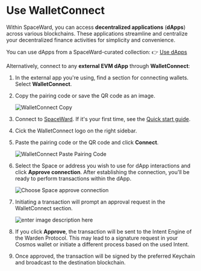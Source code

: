 ﻿---
sidebar_position: 9
---

# Use WalletConnect

Within SpaceWard, you can access **decentralized applications** (**dApps**) across various blockchains. These applications streamline and centralize your decentralized finance activities for simplicity and convenience.

You can use dApps from a SpaceWard-curated collection: 👉 [Use dApps](use-dapps)

Alternatively, connect to any **external EVM dApp** through **WalletConnect**:

1. In the external app you're using, find a section for connecting wallets. Select **WalletConnect**.

2. Copy the pairing code or save the QR code as an image.

    ![WalletConnect Copy](https://i.ibb.co/pf957KY/wc-copy.png)

3. Connect to [SpaceWard](https://spaceward.buenavista.wardenprotocol.org). If it's your first time, see the [Quick start guide](quick-start).

4. Cick the WalletConnect logo on the right sidebar.

5. Paste the pairing code or the QR code and click **Connect**.

    ![WalletConnect Paste Pairing Code](https://i.ibb.co/9wyKgYn/wc-paste.png)

6. Select the Space or address you wish to use for dApp interactions and click **Approve connection**. After establishing the connection, you'll be ready to perform transactions within the dApp.

    ![Choose Space approve connection](https://i.ibb.co/DMBF2z4/wc-choose-space.png)

7. Initiating a transaction will prompt an approval request in the WalletConnect section. 

    ![enter image description here](https://i.ibb.co/nR6sdNL/wc-approve.png)

8. If you click **Approve**, the transaction will be sent to the Intent Engine of the Warden Protocol. This may lead to a signature request in your Cosmos wallet or initiate a different process based on the used Intent.

9. Once approved, the transaction will be signed by the preferred Keychain and broadcast to the destination blockchain. 
